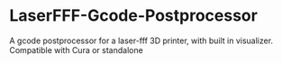 # LaserFFF-Gcode-Postprocessor
A gcode postprocessor for a laser-fff 3D printer, with built in visualizer. Compatible with Cura or standalone
